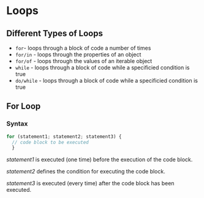 # Loops

## Different Types of Loops
* `for`- loops through a block of code a number of times
* `for/in` - loops through the properties of an object
* `for/of` - loops through the values of an iterable object
* `while` - loops through a block of code while a specificied condition is true
* `do/while` - loops through a block of code while a specificied condition is true

## For Loop
### Syntax
```javascript
for (statement1; statement2; statement3) {
  // code block to be executed
  }
```

*statement1* is executed (one time) before the execution of the code block.

*statement2* defines the condition for executing the code block.

*statement3* is executed (every time) after the code block has been executed.
